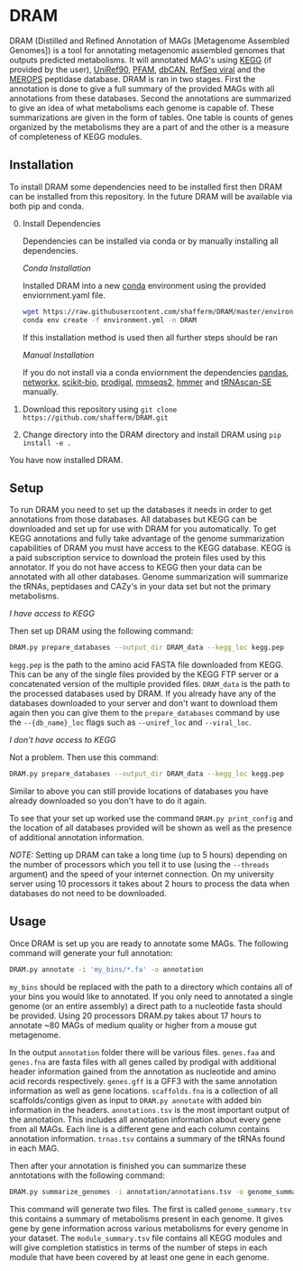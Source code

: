 # DRAM

DRAM (Distilled and Refined Annotation of MAGs [Metagenome Assembled Genomes]) is a tool for annotating metagenomic
assembled genomes that outputs predicted metabolisms. It will annotated MAG's using [KEGG](https://www.kegg.jp/) (if 
provided by the user), [UniRef90](https://www.uniprot.org/), [PFAM](https://pfam.xfam.org/),
[dbCAN](http://bcb.unl.edu/dbCAN2/), [RefSeq viral](https://www.ncbi.nlm.nih.gov/genome/viruses/) and the 
[MEROPS](https://www.ebi.ac.uk/merops/) peptidase database. DRAM is ran in two stages. First the annotation is done to 
give a full summary of the provided MAGs with all annotations from these databases. Second the annotations are 
summarized to give an idea of what metabolisms each genome is capable of. These summarizations are given in the form of 
tables. One table is counts of genes organized by the metabolisms they are a part of and the other is a measure of 
completeness of KEGG modules.

## Installation
To install DRAM some dependencies need to be installed first then DRAM can be installed from this repository. 
In the future DRAM will be available via both pip and conda.

0. Install Dependencies
    
    Dependencies can be installed via conda or by manually installing all dependencies.
    
    _Conda Installation_
    
    Installed DRAM into a new [conda](https://docs.conda.io/en/latest/) environment using the provided 
enviornment.yaml file.
    ```bash
    wget https://raw.githubusercontent.com/shafferm/DRAM/master/environment.yaml
    conda env create -f environment.yml -n DRAM
    ```
    If this installation method is used then all further steps should be ran 

    _Manual Installation_
    
    If you do not install via a conda enviornment the dependencies [pandas](https://pandas.pydata.org/), 
    [networkx](https://networkx.github.io/), [scikit-bio](http://scikit-bio.org/),
    [prodigal](https://github.com/hyattpd/Prodigal), [mmseqs2](https://github.com/soedinglab/mmseqs2), 
    [hmmer](http://hmmer.org/) and [tRNAscan-SE](http://lowelab.ucsc.edu/tRNAscan-SE/) manually.

1. Download this repository using `git clone https://github.com/shafferm/DRAM.git`
2. Change directory into the DRAM directory and install DRAM using `pip install -e .`

You have now installed DRAM.

## Setup

To run DRAM you need to set up the databases it needs in order to get annotations from those databases. All 
databases but KEGG can be downloaded and set up for use with DRAM for you automatically. To get KEGG annotations 
and fully take advantage of the genome summarization capabilities of DRAM you must have access to the KEGG 
database. KEGG is a paid subscription service to download the protein files used by this annotator. If you do not have 
access to KEGG then your data can be annotated with all other databases. Genome summarization will summarize the tRNAs, 
peptidases and CAZy's in your data set but not the primary metabolisms.

_I have access to KEGG_

Then set up DRAM using the following command:

```bash
DRAM.py prepare_databases --output_dir DRAM_data --kegg_loc kegg.pep
```

`kegg.pep` is the path to the amino acid FASTA file downloaded from KEGG. This can be any of the single files 
provided by the KEGG FTP server or a concatenated version of the multiple provided files. `DRAM_data` is the path 
to the processed databases used by DRAM. If you already have any of the databases downloaded to your server and 
don't want to download them again then you can give them to the `prepare_databases` command by use the `--{db_name}_loc`
 flags such as `--uniref_loc` and `--viral_loc`.

_I don't have access to KEGG_

Not a problem. Then use this command:

```bash
DRAM.py prepare_databases --output_dir DRAM_data --kegg_loc kegg.pep
```

Similar to above you can still provide locations of databases you have already downloaded so you don't have to do it
again.

To see that your set up worked use the command `DRAM.py print_config` and the location of all databases provided 
will be shown as well as the presence of additional annotation information.

*NOTE:* Setting up DRAM can take a long time (up to 5 hours) depending on the number of processors which you tell 
it to use (using the `--threads` argument) and the speed of your internet connection. On my university server using 10 
processors it takes about 2 hours to process the data when databases do not need to be downloaded.

## Usage

Once DRAM is set up you are ready to annotate some MAGs. The following command will generate your full annotation: 

```bash
DRAM.py annotate -i 'my_bins/*.fa' -o annotation
```

`my_bins` should be replaced with the path to a directory which contains all of your bins you would like to annotated. 
If you only need to annotated a single genome (or an entire assembly) a direct path to a nucleotide fasta should be 
provided. Using 20 processors DRAM.py takes about 17 hours to annotate ~80 MAGs of medium quality or higher from a 
mouse gut metagenome.

In the output `annotation` folder there will be various files. `genes.faa` and `genes.fna` are fasta files with all 
genes called by prodigal with additional header information gained from the annotation as nucleotide and amino acid 
records respectively. `genes.gff` is a GFF3 with the same annotation information as well as gene locations.
`scaffolds.fna` is a collection of all scaffolds/contigs given as input to `DRAM.py annotate` with added bin 
information in the headers. `annotations.tsv` is the most important output of the annotation. This includes all 
annotation information about every gene from all MAGs. Each line is a different gene and each column contains annotation
 information. `trnas.tsv` contains a summary of the tRNAs found in each MAG.

Then after your annotation is finished you can summarize these anntotations with the following command:

```bash
DRAM.py summarize_genomes -i annotation/annotations.tsv -o genome_summaries --trna_path annotation/trnas.tsv
```

This command will generate two files. The first is called `genome_summary.tsv` this contains a summary of  metabolisms 
present in each genome. It gives gene by gene information across various metabolisms for every genome in your dataset. 
The `module_summary.tsv` file contains all KEGG modules and will give completion statistics in terms of the number of 
steps in each module that have been covered by at least one gene in each genome.
